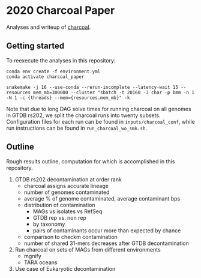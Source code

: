 # 2020 Charcoal Paper

Analyses and writeup of [charcoal](github.com/dib-lab/charcoal).

## Getting started

To reexecute the analyses in this repository:

```
conda env create -f environment.yml
conda activate charcoal_paper

snakemake -j 16 --use-conda --rerun-incomplete --latency-wait 15 --resources mem_mb=300000 --cluster "sbatch -t 20160 -J char -p bmm -n 1 -N 1 -c {threads} --mem={resources.mem_mb}" -k
```

Note that due to long DAG solve times for running charcoal on all genomes in GTDB rs202, we split the charcoal runs into twenty subsets. 
Configuration files for each run can be found in `inputs/charcoal_conf`, while run instructions can be found in `run_charcoal_wo_smk.sh`.

## Outline 

Rough results outline, computation for which is accomplished in this repository.

1. GTDB rs202 decontamination at order rank
   - charcoal assigns accurate lineage 
   - number of genomes contaminated
   - average % of genome contaminated, average contaminant bps
   - distribution of contamination 
       - MAGs vs isolates vs RefSeq 
       - GTDB rep vs. non rep
       - by taxonomy
       - pairs of contaminants occur more than expected by chance
   - comparison to checkm contamination
   - number of shared 31-mers decreases after GTDB decontamination 
2. Run charcoal on sets of MAGs from different environments
   - mgnify
   - TARA oceans
3. Use case of Eukaryotic decontamination

